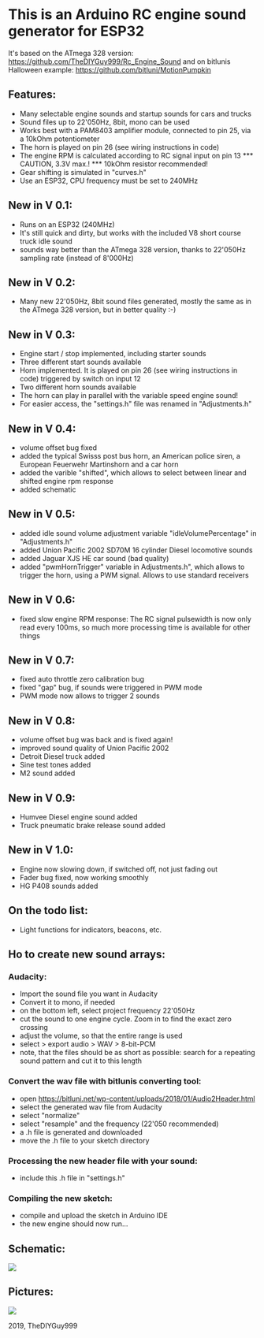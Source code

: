 # This is an Arduino RC engine sound generator for ESP32
It's based on the ATmega 328 version: https://github.com/TheDIYGuy999/Rc_Engine_Sound
and on bitlunis Halloween example: https://github.com/bitluni/MotionPumpkin

## Features:
- Many selectable engine sounds and startup sounds for cars and trucks
- Sound files up to 22'050Hz, 8bit, mono can be used
- Works best with a PAM8403 amplifier module, connected to pin 25, via a 10kOhm potentiometer
- The horn is played on pin 26 (see wiring instructions in code)
- The engine RPM is calculated according to RC signal input on pin 13 *** CAUTION, 3.3V max.! *** 10kOhm resistor recommended!
- Gear shifting is simulated in "curves.h"
- Use an ESP32, CPU frequency must be set to 240MHz

## New in V 0.1:
- Runs on an ESP32 (240MHz)
- It's still quick and dirty, but works with the included V8 short course truck idle sound
- sounds way better than the ATmega 328 version, thanks to  22'050Hz sampling rate (instead of 8'000Hz)

## New in V 0.2:
- Many new 22'050Hz, 8bit sound files generated, mostly the same as in the ATmega 328 version, but in better quality :-)

## New in V 0.3:
- Engine start / stop implemented, including starter sounds
- Three different start sounds available
- Horn implemented. It is played on pin 26 (see wiring instructions in code) triggered by switch on input 12
- Two different horn sounds available
- The horn can play in parallel with the variable speed engine sound!
- For easier access, the "settings.h" file was renamed in "Adjustments.h"

## New in V 0.4:
- volume offset bug fixed
- added the typical Swisss post bus horn, an American police siren, a European Feuerwehr Martinshorn and a car horn
- added the varible "shifted", which allows to select between linear and shifted engine rpm response
- added schematic

## New in V 0.5:
- added idle sound volume adjustment variable "idleVolumePercentage" in "Adjustments.h"
- added Union Pacific 2002 SD70M 16 cylinder Diesel locomotive sounds
- added Jaguar XJS HE car sound (bad quality)
- added "pwmHornTrigger" variable in Adjustments.h", which allows to trigger the horn, using a PWM signal. Allows to use standard receivers

## New in V 0.6:
- fixed slow engine RPM response: The RC signal pulsewidth is now only read every 100ms, so much more processing time is available for other things

## New in V 0.7:
- fixed auto throttle zero calibration bug
- fixed "gap" bug, if sounds were triggered in PWM mode
- PWM mode now allows to trigger 2 sounds

## New in V 0.8:
- volume offset bug was back and is fixed again!
- improved sound quality of Union Pacific 2002
- Detroit Diesel truck added
- Sine test tones added
- M2 sound added

## New in V 0.9:
- Humvee Diesel engine sound added
- Truck pneumatic brake release sound added

## New in V 1.0:
- Engine now slowing down, if switched off, not just fading out
- Fader bug fixed, now working smoothly
- HG P408 sounds added

## On the todo list:
- Light functions for indicators, beacons, etc.

## Ho to create new sound arrays:

### Audacity:
- Import the sound file you want in Audacity
- Convert it to mono, if needed
- on the bottom left, select project frequency 22'050Hz
- cut the sound to one engine cycle. Zoom in to find the exact zero crossing
- adjust the volume, so that the entire range is used
- select > export audio > WAV > 8-bit-PCM
- note, that the files should be as short as possible: search for a repeating sound pattern and cut it to this length

### Convert the wav file with bitlunis converting tool:
- open https://bitluni.net/wp-content/uploads/2018/01/Audio2Header.html
- select the generated wav file from Audacity
- select "normalize"
- select "resample" and the frequency (22'050 recommended)
- a .h file is generated and downloaded
- move the .h file to your sketch directory

### Processing the new header file with your sound:
- include this .h file in "settings.h"

### Compiling the new sketch:
- compile and upload the sketch in Arduino IDE
- the new engine should now run...

## Schematic:
![](https://github.com/TheDIYGuy999/Rc_Engine_Sound_ESP32/blob/master/wiring.jpg)

## Pictures:
![](https://github.com/TheDIYGuy999/Rc_Engine_Sound_ESP32/blob/master/top.jpg)


2019, TheDIYGuy999
